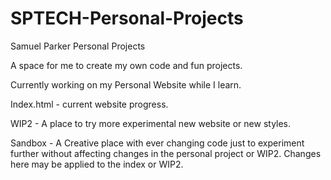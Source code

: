 # SPTECH-Personal-Projects
Samuel Parker Personal Projects 


A space for me to create my own code and fun projects. 

Currently working on my Personal Website while I learn.

Index.html - current website progress.

WIP2 - A place to try more experimental new website or new styles.

Sandbox - A Creative place with ever changing code just to experiment further without affecting changes in the personal project or WIP2. Changes here may be applied to the index or WIP2.

